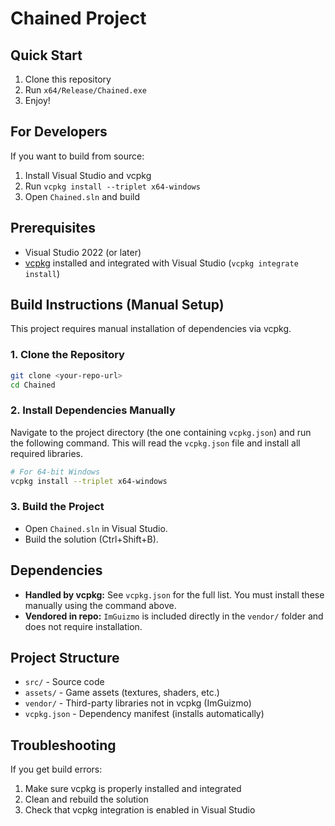 # Chained Project

## Quick Start
1. Clone this repository
2. Run `x64/Release/Chained.exe`
3. Enjoy!

## For Developers
If you want to build from source:
1. Install Visual Studio and vcpkg
2. Run `vcpkg install --triplet x64-windows`
3. Open `Chained.sln` and build

## Prerequisites

- Visual Studio 2022 (or later)
- [vcpkg](https://github.com/Microsoft/vcpkg) installed and integrated with Visual Studio (`vcpkg integrate install`)

## Build Instructions (Manual Setup)

This project requires manual installation of dependencies via vcpkg.

### 1. Clone the Repository
```bash
git clone <your-repo-url>
cd Chained
```

### 2. Install Dependencies Manually
Navigate to the project directory (the one containing `vcpkg.json`) and run the following command. This will read the `vcpkg.json` file and install all required libraries.

```bash
# For 64-bit Windows
vcpkg install --triplet x64-windows
```

### 3. Build the Project
- Open `Chained.sln` in Visual Studio.
- Build the solution (Ctrl+Shift+B).

## Dependencies

- **Handled by vcpkg:** See `vcpkg.json` for the full list. You must install these manually using the command above.
- **Vendored in repo:** `ImGuizmo` is included directly in the `vendor/` folder and does not require installation.

## Project Structure

- `src/` - Source code
- `assets/` - Game assets (textures, shaders, etc.)
- `vendor/` - Third-party libraries not in vcpkg (ImGuizmo)
- `vcpkg.json` - Dependency manifest (installs automatically)

## Troubleshooting

If you get build errors:
1. Make sure vcpkg is properly installed and integrated
2. Clean and rebuild the solution
3. Check that vcpkg integration is enabled in Visual Studio 